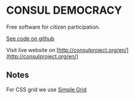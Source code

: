 # CONSUL DEMOCRACY

Free software for citizen participation.

[See code on github](https://github.com/consul/consul)

Visit live website on [http://consulproject.org/en/](http://consulproject.org/en/)

## Notes

For CSS grid we use [Simple Grid](http://simplegrid.io)

